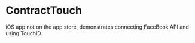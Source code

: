 # ContractTouch
iOS app not on the app store, demonstrates connecting FaceBook API and using TouchID
